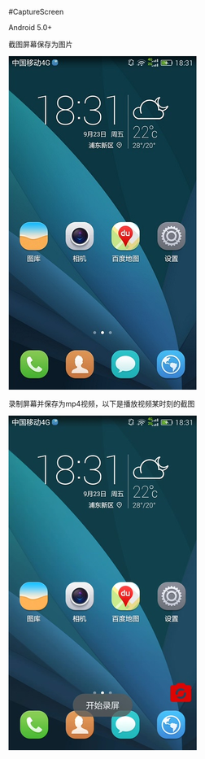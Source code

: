 #CaptureScreen

Android 5.0+

截图屏幕保存为图片

![](docs/imgs/screenshot.jpg)

录制屏幕并保存为mp4视频，以下是播放视频某时刻的截图

![](docs/imgs/videoshot.jpg)